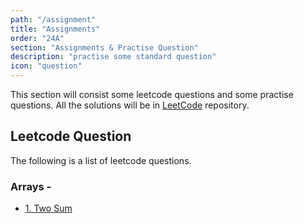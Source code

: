```yaml
---
path: "/assignment"
title: "Assignments"
order: "24A"
section: "Assignments & Practise Question"
description: "practise some standard question"
icon: "question"
---
```


This section will consist some leetcode questions and some practise questions.
All the solutions will be in [LeetCode](https://github.com/utkarsh1504/leetcode-solutions) repository.

## Leetcode Question

The following is a list of leetcode questions.

### Arrays -

- [1. Two Sum](https://leetcode.com/problems/two-sum/)
